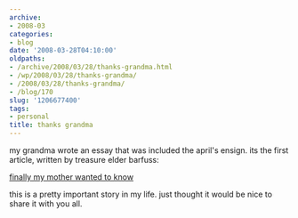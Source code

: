 ```yaml
---
archive:
- 2008-03
categories:
- blog
date: '2008-03-28T04:10:00'
oldpaths:
- /archive/2008/03/28/thanks-grandma.html
- /wp/2008/03/28/thanks-grandma/
- /2008/03/28/thanks-grandma/
- /blog/170
slug: '1206677400'
tags:
- personal
title: thanks grandma
---
```


my grandma wrote an essay that was included the april's ensign. its the
first article, written by treasure elder barfuss:

[finally my mother wanted to know][1]

this is a pretty important story in my life. just thought it would be nice
to share it with you all.

[1]: http://lds.org/ldsorg/v/index.jsp?vgnextoid=f318118dd536c010VgnVCM1000004d82620aRCRD&locale=0&sourceId=c8b71b9fc3ce8110VgnVCM100000176f620a____&hideNav=1

